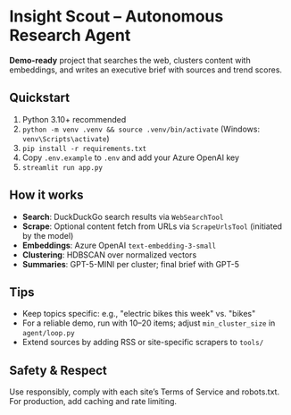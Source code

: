 # Insight Scout – Autonomous Research Agent

**Demo-ready** project that searches the web, clusters content with embeddings, and writes an executive brief with sources and trend scores.

## Quickstart
1. Python 3.10+ recommended
2. `python -m venv .venv && source .venv/bin/activate` (Windows: `venv\Scripts\activate`)
3. `pip install -r requirements.txt`
4. Copy `.env.example` to `.env` and add your Azure OpenAI key
5. `streamlit run app.py`

## How it works
- **Search**: DuckDuckGo search results via `WebSearchTool`
- **Scrape**: Optional content fetch from URLs via `ScrapeUrlsTool` (initiated by the model)
- **Embeddings**: Azure OpenAI `text-embedding-3-small`
- **Clustering**: HDBSCAN over normalized vectors
- **Summaries**: GPT-5-MINI per cluster; final brief with GPT-5

## Tips
- Keep topics specific: e.g., "electric bikes this week" vs. "bikes"
- For a reliable demo, run with 10–20 items; adjust `min_cluster_size` in `agent/loop.py`
- Extend sources by adding RSS or site-specific scrapers to `tools/`

## Safety & Respect
Use responsibly, comply with each site’s Terms of Service and robots.txt. For production, add caching and rate limiting.
